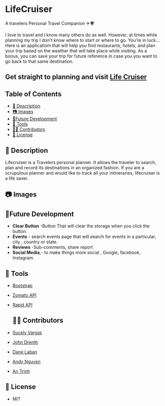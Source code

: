# LifeCruiser
A travelers Personal Travel Companion ✈🌍

I love to travel and I know many others do as well. However, at times while planning my trip I don't know where to start or where to go. You're in luck... Here is an applicatiom that will help you find restaurants, hotels, and plan your trip based on the weather that will take place while visiting. As a bonus, you can save your trip for future reference in case you you want to go back to that same destination. 

## Get straight to planning and visit [Life Cruiser](https://jrdrenth.github.io/LifeCruiser/) 

## Table of Contents

  - [📝 Description](#-description)
  - [📷  Images](#--images)
  - [🔮Future Development](#future-development)
  - [🔨 Tools](#Tools)
  - [👩👨 Contributors](#contributors)
  - [📜 License](#license)



## 📝 Description
Lifecruiser is a Travelers personal planner. It allows the traveler to search, plan and record its destinations in an organized fashion. If you are a scrupulous planner and would like to track all your intineraries, lifecruiser is a life saver.



## 📷  Images



## 🔮Future Development
* **Clear Button** -Button That will clear the storage when you click the button. 
* **Events** - search events page that will search for events in a particular, city , country or state.
* **Reviews** -Sub-comments, share report
* **Social Media**,- to make things more social , Google, facebook, Instagram.



## 🔨 Tools
* [Bootstrap](https://getbootstrap.com)
* [Zomato API](https://developers.zomato.com)
* [Rapid API](https://rapidapi.com)



  
  
  
  ## 👩👨 Contributors
* [Sucely Vargas](https://github.com/Lolasmom)

* [John Drenth](https://github.com/jrdrenth)

* [Dane Laban](https://github.com/DaneLaban)

* [Andy Nguyen](https://github.com/)

* [An Trinh](https://github.com)

 ## 📜 License
 
 * MIT
